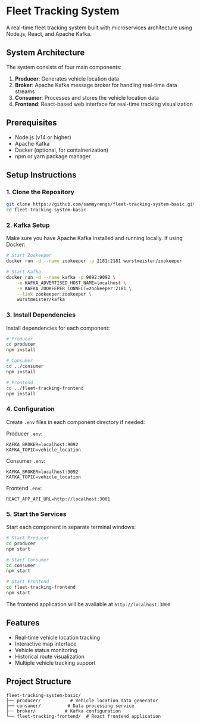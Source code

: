 # Fleet Tracking System

A real-time fleet tracking system built with microservices architecture using Node.js, React, and Apache Kafka.

## System Architecture

The system consists of four main components:

1. **Producer**: Generates vehicle location data
2. **Broker**: Apache Kafka message broker for handling real-time data streams
3. **Consumer**: Processes and stores the vehicle location data
4. **Frontend**: React-based web interface for real-time tracking visualization

## Prerequisites

- Node.js (v14 or higher)
- Apache Kafka
- Docker (optional, for containerization)
- npm or yarn package manager

## Setup Instructions

### 1. Clone the Repository
```bash
git clone https://github.com/sammyrengs/fleet-tracking-system-basic.git
cd fleet-tracking-system-basic
```

### 2. Kafka Setup
Make sure you have Apache Kafka installed and running locally. If using Docker:

```bash
# Start Zookeeper
docker run -d --name zookeeper -p 2181:2181 wurstmeister/zookeeper

# Start Kafka
docker run -d --name kafka -p 9092:9092 \
    -e KAFKA_ADVERTISED_HOST_NAME=localhost \
    -e KAFKA_ZOOKEEPER_CONNECT=zookeeper:2181 \
    --link zookeeper:zookeeper \
    wurstmeister/kafka
```

### 3. Install Dependencies

Install dependencies for each component:

```bash
# Producer
cd producer
npm install

# Consumer
cd ../consumer
npm install

# Frontend
cd ../fleet-tracking-frontend
npm install
```

### 4. Configuration
Create `.env` files in each component directory if needed:

Producer `.env`:
```
KAFKA_BROKER=localhost:9092
KAFKA_TOPIC=vehicle_location
```

Consumer `.env`:
```
KAFKA_BROKER=localhost:9092
KAFKA_TOPIC=vehicle_location
```

Frontend `.env`:
```
REACT_APP_API_URL=http://localhost:3001
```

### 5. Start the Services

Start each component in separate terminal windows:

```bash
# Start Producer
cd producer
npm start

# Start Consumer
cd consumer
npm start

# Start Frontend
cd fleet-tracking-frontend
npm start
```

The frontend application will be available at `http://localhost:3000`

## Features

- Real-time vehicle location tracking
- Interactive map interface
- Vehicle status monitoring
- Historical route visualization
- Multiple vehicle tracking support

## Project Structure

```
fleet-tracking-system-basic/
├── producer/           # Vehicle location data generator
├── consumer/          # Data processing service
├── broker/           # Kafka configuration
└── fleet-tracking-frontend/  # React frontend application
```
